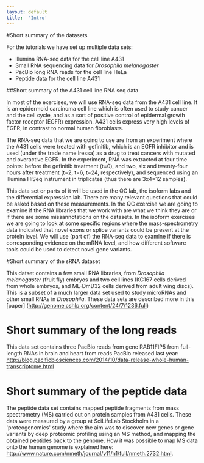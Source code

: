 ```yaml
---
layout: default
title:  'Intro'
---
```


#Short summary of the datasets

For the tutorials we have set up multiple data sets:

- Illumina RNA-seq data for the cell line A431
- Small RNA sequencing data for *Drosophila melanogaster*
- PacBio long RNA reads for the cell line HeLa
- Peptide data for the cell line A431


##Short summary of the A431 cell line RNA seq data

In most of the exercises, we will use RNA-seq data from the A431 cell line. 
It is an epidermoid carcinoma cell line which is often used to study cancer
and the cell cycle, and as a sort of positive control of epidermal growth factor
receptor (EGFR) expression. A431 cells express very high levels of EGFR, in contrast
to normal human fibroblasts. 
 
The RNA-seq data that we are going to use are from an experiment where the A431 cells were treated with gefinitib, which is an EGFR inhibitor
and is used (under the trade name Iressa) as a drug to treat cancers with mutated and overactive EGFR. 
In the experiment, RNA was extracted at four time points: before the gefinitib treatment (t=0), and two, six 
and twenty-four hours after treatment (t=2, t=6, t=24, respectively), and sequenced using an Illumina 
HiSeq instrument in triplicates (thus there are 3x4=12 samples).
 
This data set or parts of it will be used in the QC lab, the isoform labs and the differential expression lab.
There are many relevant questions that could be asked based on these measurements. 
In the QC exercise we are going to examine if the RNA libraries that we work with are what we think they are or if 
there are some missannotations on the datasets.
In the isoform exercises we are going to look at some specific regions where the mass-spectrometry data 
indicated that novel exons or splice variants could be present at the protein level. We will use (part of) 
the RNA-seq data to examine if there is corresponding evidence on the mRNA level, 
and how different software tools could be used to detect novel gene variants. 

#Short summary of the sRNA dataset

This datset contains a few small RNA libraries, from *Drosophila melanogaster* (fruit fly) embryos
and two cell lines (KC167 cells derived from whole embryos, and ML-DmD32 cells derived from adult wing discs).
This is a subset of a much larger data set used to study microRNAs and other small RNAs in *Drosophila*.
These data sets are described more in this [paper] (http://genome.cshlp.org/content/24/7/1236.full)

Short summary of the long reads
===============================
This data set contains three PacBio reads from gene RAB11FIP5 from full-length RNAs in brain and heart from reads PacBio released last year: http://blog.pacificbiosciences.com/2014/10/data-release-whole-human-transcriptome.html


Short summary of the peptide data
=================================

The peptide data set contains mapped peptide fragments from mass spectrometry (MS) carried out on protein samples from A431 cells. 
These data were measured by a 
group at SciLifeLab Stockholm in a 'proteogenomics' study where the aim was to discover 
new genes or gene variants by deep proteomic profiling using an MS method, and mapping 
the obtained peptides back to the genome.  How it was possible to 
map MS data onto the human genome is explained here: 
http://www.nature.com/nmeth/journal/v11/n1/full/nmeth.2732.html.
 
